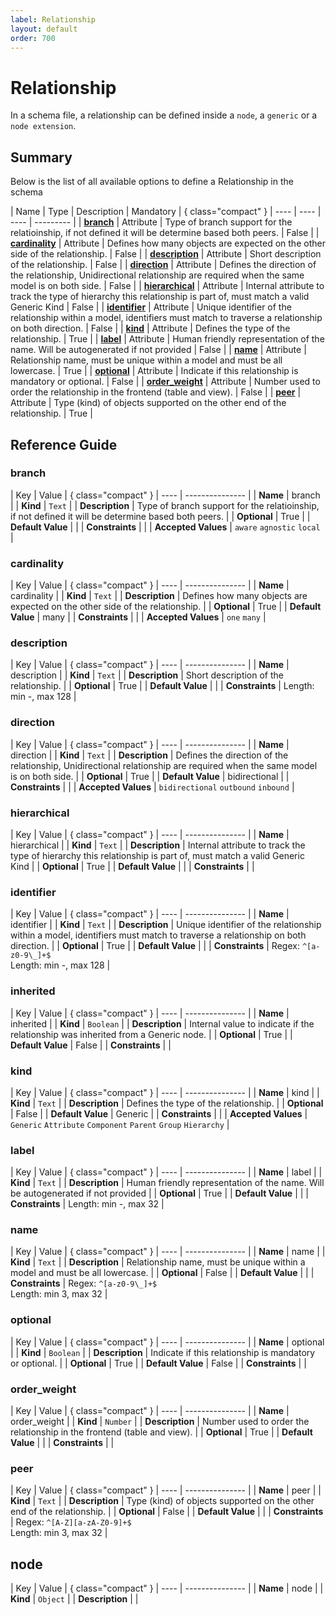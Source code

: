 ```yaml
---
label: Relationship
layout: default
order: 700
---
```

<!-- vale off -->
<!-- markdownlint-disable MD012 -->

# Relationship

In a schema file, a relationship can be defined inside a `node`, a `generic` or a `node extension`.

## Summary

Below is the list of all available options to define a Relationship in the schema

| Name | Type | Description | Mandatory | { class="compact" }
| ---- | ---- | ---- | --------- |
| [**branch**](#branch) | Attribute | Type of branch support for the relatioinship, if not defined it will be determine based both peers. | False |
| [**cardinality**](#cardinality) | Attribute | Defines how many objects are expected on the other side of the relationship. | False |
| [**description**](#description) | Attribute | Short description of the relationship. | False |
| [**direction**](#direction) | Attribute | Defines the direction of the relationship,  Unidirectional relationship are required when the same model is on both side. | False |
| [**hierarchical**](#hierarchical) | Attribute | Internal attribute to track the type of hierarchy this relationship is part of, must match a valid Generic Kind | False |
| [**identifier**](#identifier) | Attribute | Unique identifier of the relationship within a model, identifiers must match to traverse a relationship on both direction. | False |
| [**kind**](#kind) | Attribute | Defines the type of the relationship. | True |
| [**label**](#label) | Attribute | Human friendly representation of the name. Will be autogenerated if not provided | False |
| [**name**](#name) | Attribute | Relationship name, must be unique within a model and must be all lowercase. | True |
| [**optional**](#optional) | Attribute | Indicate if this relationship is mandatory or optional. | False |
| [**order_weight**](#order_weight) | Attribute | Number used to order the relationship in the frontend (table and view). | False |
| [**peer**](#peer) | Attribute | Type (kind) of objects supported on the other end of the relationship. | True |

## Reference Guide

### branch

| Key | Value | { class="compact" }
| ---- | --------------- |
| **Name** | branch |
| **Kind** | `Text` |
| **Description** | Type of branch support for the relatioinship, if not defined it will be determine based both peers. |
| **Optional** | True |
| **Default Value** |  |
| **Constraints** |  |
| **Accepted Values** | `aware` `agnostic` `local`  |

### cardinality

| Key | Value | { class="compact" }
| ---- | --------------- |
| **Name** | cardinality |
| **Kind** | `Text` |
| **Description** | Defines how many objects are expected on the other side of the relationship. |
| **Optional** | True |
| **Default Value** | many |
| **Constraints** |  |
| **Accepted Values** | `one` `many`  |

### description

| Key | Value | { class="compact" }
| ---- | --------------- |
| **Name** | description |
| **Kind** | `Text` |
| **Description** | Short description of the relationship. |
| **Optional** | True |
| **Default Value** |  |
| **Constraints** |  Length: min -, max 128 |

### direction

| Key | Value | { class="compact" }
| ---- | --------------- |
| **Name** | direction |
| **Kind** | `Text` |
| **Description** | Defines the direction of the relationship,  Unidirectional relationship are required when the same model is on both side. |
| **Optional** | True |
| **Default Value** | bidirectional |
| **Constraints** |  |
| **Accepted Values** | `bidirectional` `outbound` `inbound`  |

### hierarchical

| Key | Value | { class="compact" }
| ---- | --------------- |
| **Name** | hierarchical |
| **Kind** | `Text` |
| **Description** | Internal attribute to track the type of hierarchy this relationship is part of, must match a valid Generic Kind |
| **Optional** | True |
| **Default Value** |  |
| **Constraints** |  |

### identifier

| Key | Value | { class="compact" }
| ---- | --------------- |
| **Name** | identifier |
| **Kind** | `Text` |
| **Description** | Unique identifier of the relationship within a model, identifiers must match to traverse a relationship on both direction. |
| **Optional** | True |
| **Default Value** |  |
| **Constraints** |  Regex: `^[a-z0-9\_]+$`<br> Length: min -, max 128 |

### inherited

| Key | Value | { class="compact" }
| ---- | --------------- |
| **Name** | inherited |
| **Kind** | `Boolean` |
| **Description** | Internal value to indicate if the relationship was inherited from a Generic node. |
| **Optional** | True |
| **Default Value** | False |
| **Constraints** |  |

### kind

| Key | Value | { class="compact" }
| ---- | --------------- |
| **Name** | kind |
| **Kind** | `Text` |
| **Description** | Defines the type of the relationship. |
| **Optional** | False |
| **Default Value** | Generic |
| **Constraints** |  |
| **Accepted Values** | `Generic` `Attribute` `Component` `Parent` `Group` `Hierarchy`  |

### label

| Key | Value | { class="compact" }
| ---- | --------------- |
| **Name** | label |
| **Kind** | `Text` |
| **Description** | Human friendly representation of the name. Will be autogenerated if not provided |
| **Optional** | True |
| **Default Value** |  |
| **Constraints** |  Length: min -, max 32 |

### name

| Key | Value | { class="compact" }
| ---- | --------------- |
| **Name** | name |
| **Kind** | `Text` |
| **Description** | Relationship name, must be unique within a model and must be all lowercase. |
| **Optional** | False |
| **Default Value** |  |
| **Constraints** |  Regex: `^[a-z0-9\_]+$`<br> Length: min 3, max 32 |

### optional

| Key | Value | { class="compact" }
| ---- | --------------- |
| **Name** | optional |
| **Kind** | `Boolean` |
| **Description** | Indicate if this relationship is mandatory or optional. |
| **Optional** | True |
| **Default Value** | False |
| **Constraints** |  |

### order_weight

| Key | Value | { class="compact" }
| ---- | --------------- |
| **Name** | order_weight |
| **Kind** | `Number` |
| **Description** | Number used to order the relationship in the frontend (table and view). |
| **Optional** | True |
| **Default Value** |  |
| **Constraints** |  |

### peer

| Key | Value | { class="compact" }
| ---- | --------------- |
| **Name** | peer |
| **Kind** | `Text` |
| **Description** | Type (kind) of objects supported on the other end of the relationship. |
| **Optional** | False |
| **Default Value** |  |
| **Constraints** |  Regex: `^[A-Z][a-zA-Z0-9]+$`<br> Length: min 3, max 32 |

## node

| Key | Value | { class="compact" }
| ---- | --------------- |
| **Name** | node |
| **Kind** | `Object` |
| **Description** |  |

